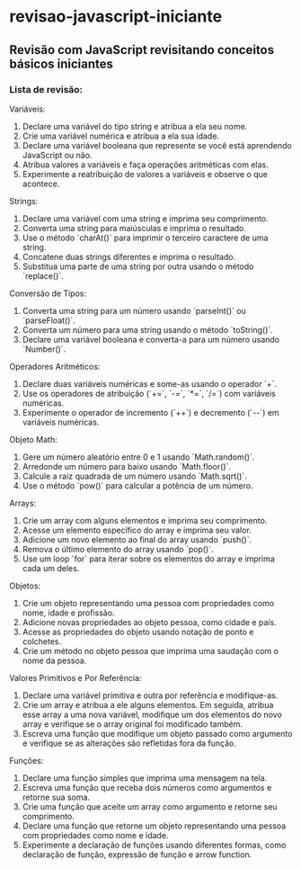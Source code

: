 # revisao-javascript-iniciante
## Revisão com JavaScript revisitando conceitos básicos iniciantes

### Lista de revisão:


Variáveis:

 <ol>
     <li>Declare uma variável do tipo string e atribua a ela seu nome.</li>
     <li>Crie uma variável numérica e atribua a ela sua idade.</li>
     <li>Declare uma variável booleana que represente se você está aprendendo JavaScript ou não.</li>
     <li>Atribua valores a variáveis e faça operações aritméticas com elas.</li>
     <li>Experimente a reatribuição de valores a variáveis e observe o que acontece.</li>
 </ol>
Strings:

 <ol>
     <li>Declare uma variável com uma string e imprima seu comprimento.</li>
     <li>Converta uma string para maiúsculas e imprima o resultado.</li>
     <li>Use o método `charAt()` para imprimir o terceiro caractere de uma string.</li>
     <li>Concatene duas strings diferentes e imprima o resultado.</li>
     <li>Substitua uma parte de uma string por outra usando o método `replace()`.</li>
 </ol>
Conversão de Tipos:

 <ol>
     <li>Converta uma string para um número usando `parseInt()` ou `parseFloat()`.</li>
     <li>Converta um número para uma string usando o método `toString()`.</li>
     <li>Declare uma variável booleana e converta-a para um número usando `Number()`.</li>
 </ol>
Operadores Aritméticos:

 <ol>
     <li>Declare duas variáveis numéricas e some-as usando o operador `+`.</li>
     <li>Use os operadores de atribuição (`+=`, `-=`, `*=`, `/=`) com variáveis numéricas.</li>
     <li>Experimente o operador de incremento (`++`) e decremento (`--`) em variáveis numéricas.</li>
 </ol>
Objeto Math:

 <ol>
     <li>Gere um número aleatório entre 0 e 1 usando `Math.random()`.</li>
     <li>Arredonde um número para baixo usando `Math.floor()`.</li>
     <li>Calcule a raiz quadrada de um número usando `Math.sqrt()`.</li>
     <li>Use o método `pow()` para calcular a potência de um número.</li>
 </ol>
Arrays:

 <ol>
     <li>Crie um array com alguns elementos e imprima seu comprimento.</li>
     <li>Acesse um elemento específico do array e imprima seu valor.</li>
     <li>Adicione um novo elemento ao final do array usando `push()`.</li>
     <li>Remova o último elemento do array usando `pop()`.</li>
     <li>Use um loop `for` para iterar sobre os elementos do array e imprima cada um deles.</li>
 </ol>
 
Objetos:
 <ol>
     <li>Crie um objeto representando uma pessoa com propriedades como nome, idade e profissão.</li>
     <li>Adicione novas propriedades ao objeto pessoa, como cidade e país.</li>
     <li>Acesse as propriedades do objeto usando notação de ponto e colchetes.</li>
     <li>Crie um método no objeto pessoa que imprima uma saudação com o nome da pessoa.</li>
 </ol>
Valores Primitivos e Por Referência:

 <ol>
     <li>Declare uma variável primitiva e outra por referência e modifique-as.</li>
     <li>Crie um array e atribua a ele alguns elementos. Em seguida, atribua esse array a uma nova variável, modifique um dos elementos do novo array e verifique se o array original foi modificado também.</li>
     <li>Escreva uma função que modifique um objeto passado como argumento e verifique se as alterações são refletidas fora da função.</li>
 </ol>
Funções:

 <ol>
     <li>Declare uma função simples que imprima uma mensagem na tela.</li>
     <li>Escreva uma função que receba dois números como argumentos e retorne sua soma.</li>
     <li>Crie uma função que aceite um array como argumento e retorne seu comprimento.</li>
     <li>Declare uma função que retorne um objeto representando uma pessoa com propriedades como nome e idade.</li>
     <li>Experimente a declaração de funções usando diferentes formas, como declaração de função, expressão de função e arrow function.</li>
 </ol>


